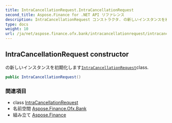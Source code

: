 ```yaml
---
title: IntraCancellationRequest.IntraCancellationRequest
second_title: Aspose.Finance for .NET API リファレンス
description: IntraCancellationRequest コンストラクタ. の新しいインスタンスを初期化しますIntraCancellationRequestclass.
type: docs
weight: 10
url: /ja/net/aspose.finance.ofx.bank/intracancellationrequest/intracancellationrequest/
---
```

## IntraCancellationRequest constructor

の新しいインスタンスを初期化します[`IntraCancellationRequest`](../)class.

```csharp
public IntraCancellationRequest()
```

### 関連項目

* class [IntraCancellationRequest](../)
* 名前空間 [Aspose.Finance.Ofx.Bank](../../intracancellationrequest/)
* 組み立て [Aspose.Finance](../../../)


